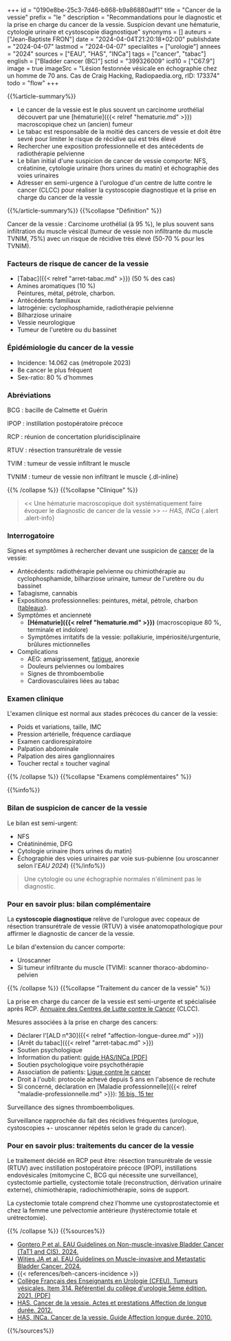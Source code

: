 +++
id = "0190e8be-25c3-7d46-b868-b9a86880adf1"
title = "Cancer de la vessie"
prefix = "le "
description = "Recommandations pour le diagnostic et la prise en charge du cancer de la vessie. Suspicion devant une hématurie, cytologie urinaire et cystoscopie diagnostique"
synonyms = []
auteurs = ["Jean-Baptiste FRON"]
date = "2024-04-04T21:20:18+02:00"
publishdate = "2024-04-07"
lastmod = "2024-04-07"
specialites = ["urologie"]
annees = "2024"
sources = ["EAU", "HAS", "INCa"]
tags = ["cancer", "tabac"]
english = ["Bladder cancer (BC)"]
sctid = "399326009"
icd10 = ["C67.9"]
image = true
imageSrc = "Lésion festonnée vésicale en échographie chez un homme de 70 ans. Cas de Craig Hacking, Radiopaedia.org, rID: 173374"
todo = "flow"
+++

{{%article-summary%}}

- Le cancer de la vessie est le plus souvent un carcinome urothélial découvert par une [hématurie]({{< relref "hematurie.md" >}}) macroscopique chez un (ancien) fumeur
- Le tabac est responsable de la moitié des cancers de vessie et doit être sevré pour limiter le risque de récidive qui est très élevé
- Rechercher une exposition professionnelle et des antécédents de radiothérapie pelvienne
- Le bilan initial d'une suspicion de cancer de vessie comporte: NFS, créatinine, cytologie urinaire (hors urines du matin) et échographie des voies urinaires
- Adresser en semi-urgence à l'urologue d'un centre de lutte contre le cancer (CLCC) pour réaliser la cystoscopie diagnostique et la prise en charge du cancer de la vessie

{{%/article-summary%}}
{{%collapse "Définition" %}}

Cancer de la vessie
: Carcinome urothélial (à 95 %), le plus souvent sans infiltration du muscle vésical (tumeur de vessie non infiltrante du muscle TVNIM, 75%) avec un risque de récidive très élevé (50-70 % pour les TVNIM).

### Facteurs de risque de cancer de la vessie

- [Tabac]({{< relref "arret-tabac.md" >}}) (50 % des cas)
- Amines aromatiques (10 %)  
  Peintures, métal, pétrole, charbon.
- Antécédents familiaux
- Iatrogénie: cyclophosphamide, radiothérapie pelvienne
- Bilharziose urinaire
- Vessie neurologique
- Tumeur de l'uretère ou du bassinet

### Épidémiologie du cancer de la vessie

- Incidence: 14.062 cas (métropole 2023)
- 8e cancer le plus fréquent
- Sex-ratio: 80 % d'hommes

### Abréviations

BCG
: bacille de Calmette et Guérin

IPOP
: instillation postopératoire précoce

RCP
: réunion de concertation pluridisciplinaire

RTUV
: résection transurétrale de vessie

TVIM
: tumeur de vessie infiltrant le muscle

TVNIM
: tumeur de vessie non infiltrant le muscle
{.dl-inline}

{{% /collapse %}}
{{%collapse "Clinique" %}}

> << Une hématurie macroscopique doit systématiquement faire évoquer le diagnostic de cancer de la vessie >> -- *HAS, INCa*
{.alert .alert-info}

### Interrogatoire

Signes et symptômes à rechercher devant une suspicion de [cancer](/tags/cancer/) de la vessie:

- Antécédents: radiothérapie pelvienne ou chimiothérapie au cyclophosphamide, bilharziose urinaire, tumeur de l'uretère ou du bassinet
- Tabagisme, cannabis
- Expositions professionnelles: peintures, métal, pétrole, charbon ([tableaux](https://www.inrs.fr/publications/bdd/mp/recherche.html?typeRegime=R&motsCles=&planPatho=TABMALPRO_Pathologie%20r%C3%A9nale%2C%20v%C3%A9sicale%20et%20g%C3%A9nitale%2FPathologie%20des%20voies%20urinaires%2FTumeur%20de%20vessie)).
- Symptômes et ancienneté
  - **[Hématurie]({{< relref "hematurie.md" >}})** (macroscopique 80 %, terminale et indolore)
  - Symptômes irritatifs de la vessie: pollakiurie, impériosité/urgenturie, brûlures mictionnelles
- Complications
  - AEG: amaigrissement, [fatigue](/tags/fatigue/), anorexie
  - Douleurs pelviennes ou lombaires
  - Signes de thromboembolie
  - Cardiovasculaires liées au tabac

### Examen clinique

L'examen clinique est normal aux stades précoces du cancer de la vessie:

- Poids et variations, taille, IMC
- Pression artérielle, fréquence cardiaque
- Examen cardiorespiratoire
- Palpation abdominale
- Palpation des aires ganglionnaires
- Toucher rectal ± toucher vaginal

{{% /collapse %}}
{{%collapse "Examens complémentaires" %}}

{{%info%}}

### Bilan de suspicion de cancer de la vessie

Le bilan est semi-urgent:

- NFS
- Créatininémie, DFG
- Cytologie urinaire (hors urines du matin)
- Échographie des voies urinaires par voie sus-pubienne (ou uroscanner selon l'*EAU 2024*)
{{%/info%}}

> Une cytologie ou une échographie normales n'éliminent pas le diagnostic.

### Pour en savoir plus: bilan complémentaire

La **cystoscopie diagnostique** relève de l'urologue avec copeaux de résection transurétrale de vessie (RTUV) à visée anatomopathologique pour affirmer le diagnostic de cancer de la vessie.

Le bilan d'extension du cancer comporte:

- Uroscanner
- Si tumeur infiltrante du muscle (TVIM): scanner thoraco-abdomino-pelvien

{{% /collapse %}}
{{%collapse "Traitement du cancer de la vessie" %}}

La prise en charge du cancer de la vessie est semi-urgente et spécialisée après RCP. [Annuaire des Centres de Lutte contre le Cancer](https://www.e-cancer.fr/Professionnels-de-sante/L-organisation-de-l-offre-de-soins/Traitements-du-cancer-les-etablissements-autorises/Carte-interactive-de-l-offre-de-soins-en-cancerologie) (CLCC).

Mesures associées à la prise en charge des cancers:

- Déclarer l'[ALD n°30]({{< relref "affection-longue-duree.md" >}})
- [Arrêt du tabac]({{< relref "arret-tabac.md" >}})
- Soutien psychologique
- Information du patient: [guide HAS/INCa (PDF)](https://www.e-cancer.fr/content/download/84979/866709/file/ALD30_GP_Kvessie_VF.pdf)
- Soutien psychologique voire psychothérapie
- Association de patients: [Ligue contre le cancer](https://www.ligue-cancer.net)
- Droit à l'oubli: protocole achevé depuis 5 ans en l'absence de rechute
- Si concerné, déclaration en [Maladie professionnelle]({{< relref "maladie-professionnelle.md" >}}): [16 bis, 15 ter](https://www.inrs.fr/publications/bdd/mp/recherche.html?typeRegime=R&motsCles=&planPatho=TABMALPRO_Pathologie%20r%C3%A9nale%2C%20v%C3%A9sicale%20et%20g%C3%A9nitale%2FPathologie%20des%20voies%20urinaires%2FTumeur%20de%20vessie)

Surveillance des signes thromboemboliques.

Surveillance rapprochée du fait des récidives fréquentes (urologue, cystoscopies +- uroscanner répétés selon le grade du cancer).

### Pour en savoir plus: traitements du cancer de la vessie

Le traitement décidé en RCP peut être: résection transurétrale de vessie (RTUV) avec instillation postopératoire précoce (IPOP), instillations endovésicales (mitomycine C, BCG qui nécessite une surveillance), cystectomie partielle, cystectomie totale (reconstruction, dérivation urinaire externe), chimiothérapie, radiochimiothérapie, soins de support.

La cystectomie totale comprend chez l'homme une cystoprostatectomie et chez la femme une pelvectomie antérieure (hystérectomie totale et urétrectomie).

{{% /collapse %}}
{{%sources%}}

- [Gontero P et al. EAU Guidelines on Non-muscle-invasive Bladder Cancer (TaT1 and CIS). 2024.](https://uroweb.org/guidelines/non-muscle-invasive-bladder-cancer)
- [Witjes JA et al. EAU Guidelines on Muscle-invasive and Metastatic Bladder Cancer. 2024.](https://uroweb.org/guidelines/muscle-invasive-and-metastatic-bladder-cancer)
- {{< references/beh-cancers-incidence >}}
- [Collège Français des Enseignants en Urologie (CFEU). Tumeurs vésicales. Item 314. Référentiel du collège d'urologie 5ème édition. 2021. (PDF)](https://www.urofrance.org/wp-content/uploads/2021/11/Item-314-Tumeurs-de-vessie.pdf)
- [HAS. Cancer de la vessie. Actes et prestations Affection de longue durée. 2012.](https://www.has-sante.fr/jcms/c_969326/fr/ald-n-30-cancer-de-la-vessie)
- [HAS, INCa. Cancer de la vessie. Guide Affection longue durée. 2010.](https://www.e-cancer.fr/Professionnels-de-sante/Recommandations-et-outils-d-aide-a-la-pratique/Cancers-uronephrologiques)

{{%/sources%}}
